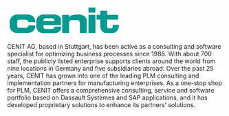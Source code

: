<p><a style="border-bottom: 0px solid #ccc;" href="http://www.cenit.com/"><img src="exhibitor_16.png" style="height:70px;width:auto;" /></a></p>
<p>
CENIT AG, based in Stuttgart, has been active as a consulting and software specialist for optimizing business processes since 1988.
With about 700 staff, the publicly listed enterprise supports clients around the world from nine locations in Germany and five subsidiaries abroad.
Over the past 25 years, CENIT has grown into one of the leading PLM consulting and implementation partners for manufacturing enterprises.
As a one-stop shop for PLM, CENIT offers a comprehensive consulting, service and software portfolio based on Dassault Systèmes and SAP applications, and it has developed proprietary solutions to enhance its partners’ solutions.
</p>